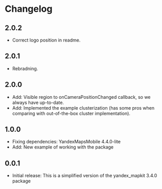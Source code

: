 # Changelog

## 2.0.2

* Correct logo position in readme.

## 2.0.1

* Rebradning.

## 2.0.0

* Add: Visible region to onCameraPositionChanged callback, so we always have up-to-date.
* Add: Implemented the example clusterization (has some pros when comparing with out-of-the-box cluster implementation).

## 1.0.0

* Fixing dependencies: YandexMapsMobile 4.4.0-lite
* Add: New example of working with the package

## 0.0.1

* Initial release: This is a simplified version of the yandex_mapkit 3.4.0 package
